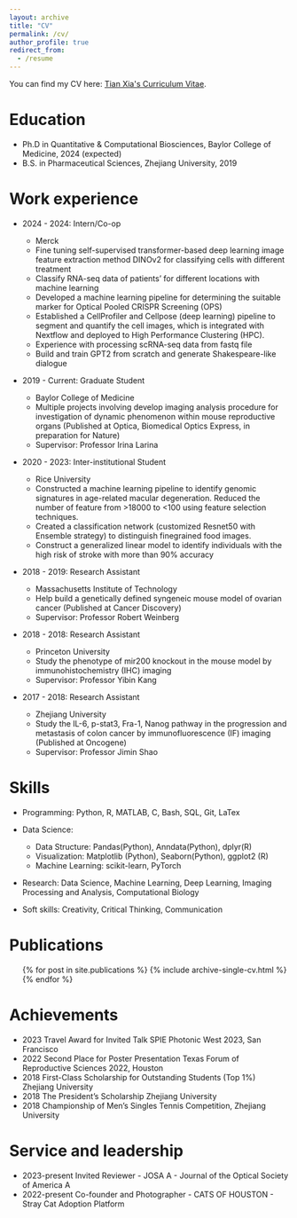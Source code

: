```yaml
---
layout: archive
title: "CV"
permalink: /cv/
author_profile: true
redirect_from:
  - /resume
---
```


You can find my CV here: [Tian Xia's Curriculum Vitae](../assets/cvtx1.pdf).

Education
======
* Ph.D in Quantitative & Computational Biosciences, Baylor College of Medicine, 2024 (expected)
* B.S. in Pharmaceutical Sciences, Zhejiang University, 2019

Work experience
======
* 2024 - 2024: Intern/Co-op
  * Merck
  * Fine tuning self-supervised transformer-based deep learning image feature extraction method DINOv2 for classifying cells with different treatment
  * Classify RNA-seq data of patients’ for different locations with machine learning
  * Developed a machine learning pipeline for determining the suitable marker for Optical Pooled CRISPR Screening (OPS)
  * Established a CellProfiler and Cellpose (deep learning) pipeline to segment and quantify the cell images, which is integrated with Nextflow and deployed to High Performance Clustering (HPC).
  * Experience with processing scRNA-seq data from fastq file
  * Build and train GPT2 from scratch and generate Shakespeare-like dialogue
 
* 2019 - Current: Graduate Student
  * Baylor College of Medicine
  * Multiple projects involving develop imaging analysis procedure for investigation of dynamic phenomenon within mouse reproductive organs (Published at Optica, Biomedical Optics Express, in preparation for Nature)
  * Supervisor: Professor Irina Larina
  
* 2020 - 2023: Inter-institutional Student
  * Rice University
  * Constructed a machine learning pipeline to identify genomic signatures in age-related macular degeneration. Reduced the  number of feature from >18000 to <100 using feature selection techniques.
  * Created a classification network (customized Resnet50 with Ensemble strategy) to distinguish finegrained food images.
  * Construct a generalized linear model to identify individuals with the high risk of stroke with more than 90% accuracy
  
* 2018 - 2019: Research Assistant
  * Massachusetts Institute of Technology
  * Help build a genetically defined syngeneic mouse model of ovarian cancer (Published at Cancer Discovery)
  * Supervisor: Professor Robert Weinberg
 
* 2018 - 2018: Research Assistant
  * Princeton University
  * Study the phenotype of mir200 knockout in the mouse model by immunohistochemistry (IHC) imaging
  * Supervisor: Professor Yibin Kang
    
* 2017 - 2018: Research Assistant
  * Zhejiang University
  * Study the IL-6, p-stat3, Fra-1, Nanog pathway in the progression and metastasis of colon cancer by immunofluorescence (IF) imaging (Published at Oncogene)
  * Supervisor: Professor Jimin Shao
  
  
Skills
======
* Programming: Python, R, MATLAB, C, Bash, SQL, Git, LaTex
  
* Data Science:
  * Data Structure: Pandas(Python), Anndata(Python), dplyr(R)
  * Visualization: Matplotlib (Python), Seaborn(Python), ggplot2 (R)
  * Machine Learning: scikit-learn, PyTorch
    
* Research: Data Science, Machine Learning, Deep Learning, Imaging Processing and Analysis, Computational
Biology

* Soft skills: Creativity, Critical Thinking, Communication

Publications
======
  <ul>{% for post in site.publications %}
    {% include archive-single-cv.html %}
  {% endfor %}</ul>
  
Achievements
======
* 2023 Travel Award for Invited Talk SPIE Photonic West 2023, San Francisco
* 2022 Second Place for Poster Presentation Texas Forum of Reproductive Sciences 2022, Houston
* 2018 First-Class Scholarship for Outstanding Students (Top 1%) Zhejiang University
* 2018 The President’s Scholarship Zhejiang University
* 2018 Championship of Men’s Singles Tennis Competition, Zhejiang University
  
Service and leadership
======
* 2023-present Invited Reviewer - JOSA A - Journal of the Optical Society of America A
* 2022-present Co-founder and Photographer - CATS OF HOUSTON - Stray Cat Adoption Platform
